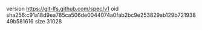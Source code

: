 version https://git-lfs.github.com/spec/v1
oid sha256:c91a18d9ea785ca506de0044074a0fab2bc9e253829ab129b72193849b581616
size 31028
